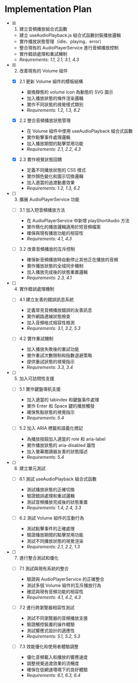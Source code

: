 # Implementation Plan

- [x] 1. 建立音頻播放組合式函數

  - 建立 useAudioPlayback.js 組合式函數封裝播放邏輯
  - 實作播放狀態管理（idle、playing、error）
  - 整合現有的 AudioPlayerService 進行音頻播放控制
  - 實作錯誤處理和重試機制
  - _Requirements: 1.1, 2.1, 3.1, 4.3_

- [x] 2. 改善現有的 Volume 組件

  - [x] 2.1 更新 Volume 組件的模板結構

    - 替換靜態的 volume icon 為動態的 SVG 圖示
    - 加入播放狀態的條件渲染邏輯
    - 實作不同狀態的視覺樣式類別
    - _Requirements: 1.2, 1.3, 6.2_

  - [x] 2.2 整合音頻播放狀態管理

    - 在 Volume 組件中使用 useAudioPlayback 組合式函數
    - 實作點擊事件處理邏輯
    - 加入播放期間的點擊禁用功能
    - _Requirements: 2.1, 2.2, 4.3_

  - [x] 2.3 實作視覺狀態回饋

    - 定義不同播放狀態的 CSS 樣式
    - 實作顏色變化和圖示切換邏輯
    - 加入適當的過渡動畫效果
    - _Requirements: 1.2, 1.3, 6.2_

- [ ] 3. 擴展 AudioPlayerService 功能

  - [ ] 3.1 加入短音頻播放方法

    - 在 AudioPlayerService 中新增 playShortAudio 方法
    - 實作簡化的播放邏輯適用於短音頻檔案
    - 確保與現有播放功能的相容性
    - _Requirements: 4.1, 4.3_

  - [ ] 3.2 改善音頻播放的互斥控制

    - 確保新音頻播放時自動停止其他正在播放的音頻
    - 實作播放狀態的全域同步機制
    - 加入播放完成後的狀態重置邏輯
    - _Requirements: 2.3, 4.1_

- [ ] 4. 實作錯誤處理機制

  - [ ] 4.1 建立友善的錯誤訊息系統

    - 定義常見音頻播放錯誤的友善訊息
    - 實作網路連線狀態檢查
    - 加入音頻格式相容性檢測
    - _Requirements: 3.1, 3.2, 5.3_

  - [ ] 4.2 實作重試機制

    - 加入播放失敗後的重試功能
    - 實作重試次數限制和指數退避策略
    - 提供重試狀態的視覺指示
    - _Requirements: 3.3, 3.4_

- [ ] 5. 加入可訪問性支援

  - [ ] 5.1 實作鍵盤導航支援

    - 加入適當的 tabindex 和鍵盤事件處理
    - 實作 Enter 和 Space 鍵的播放觸發
    - 確保焦點狀態的視覺指示
    - _Requirements: 5.4_

  - [ ] 5.2 加入 ARIA 標籤和語義化標記

    - 為播放按鈕加入適當的 role 和 aria-label
    - 實作播放狀態的 aria-disabled 屬性
    - 加入螢幕閱讀器友善的狀態描述
    - _Requirements: 5.4_

- [ ] 6. 建立單元測試

  - [ ] 6.1 測試 useAudioPlayback 組合式函數

    - 測試播放狀態的正確切換
    - 驗證錯誤處理和重試邏輯
    - 測試音頻播放完成後的狀態重置
    - _Requirements: 1.4, 2.4, 3.3_

  - [ ] 6.2 測試 Volume 組件的互動行為

    - 測試點擊事件的正確處理
    - 驗證播放期間的點擊禁用功能
    - 測試不同播放狀態的視覺渲染
    - _Requirements: 2.1, 2.2, 1.3_

- [ ] 7. 進行整合測試和優化

  - [ ] 7.1 測試與現有系統的整合

    - 驗證與 AudioPlayerService 的正確整合
    - 測試多個 Volume 組件的互斥播放行為
    - 確認與現有音頻功能的相容性
    - _Requirements: 4.1, 4.2, 4.3_

  - [ ] 7.2 進行跨瀏覽器相容性測試

    - 測試不同瀏覽器的音頻播放支援
    - 驗證觸控裝置的操作體驗
    - 測試響應式設計的適應性
    - _Requirements: 5.1, 5.2, 5.3_

  - [ ] 7.3 效能優化和使用者體驗調整

    - 優化音頻載入和播放的響應速度
    - 調整視覺過渡效果的流暢度
    - 確保在低網速環境下的良好體驗
    - _Requirements: 6.1, 6.3, 6.4_
